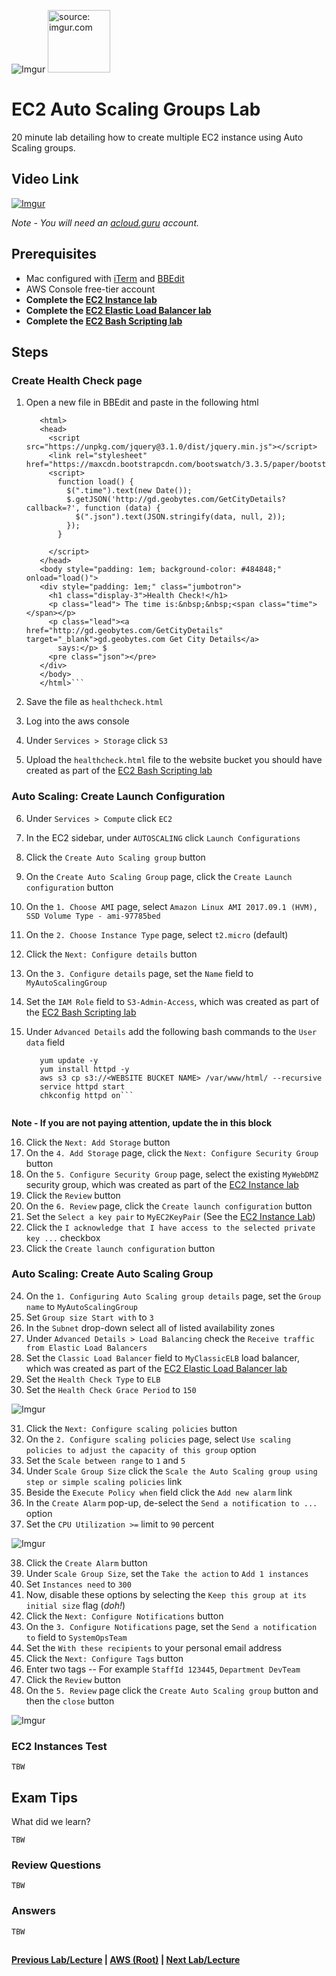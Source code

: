 ![Imgur](https://i.imgur.com/9awJmtb.png) <img src="https://i.imgur.com/xyOQXiL.png" height="100" title="source: imgur.com" />


EC2 Auto Scaling Groups Lab
======

20 minute lab detailing how to create multiple EC2 instance using Auto Scaling groups.


## Video Link

[![Imgur](https://i.imgur.com/94d3P7i.png)](https://acloud.guru/course/aws-certified-solutions-architect-associate/learn/ec2/autoscaling/watch)

*Note - You will need an [acloud.guru](acloud.guru) account.*


## Prerequisites

*   Mac configured with [iTerm](https://iterm2.com/) and [BBEdit](http://www.barebones.com/products/bbedit/)
*   AWS Console free-tier account
*   **Complete the [EC2 Instance lab](ec2-instance-lab.md)**
*   **Complete the [EC2 Elastic Load Balancer lab](ec2-elastic-load-balancer-lab.md)**
*   **Complete the [EC2 Bash Scripting lab](ec2-instance-metadata.md)**


## Steps

### Create Health Check page

1.  Open a new file in BBEdit and paste in the following html

    ```<!DOCTYPE html>
       <html>
       <head>
         <script src="https://unpkg.com/jquery@3.1.0/dist/jquery.min.js"></script>
         <link rel="stylesheet" href="https://maxcdn.bootstrapcdn.com/bootswatch/3.3.5/paper/bootstrap.min.css"/>
         <script>
           function load() {
             $(".time").text(new Date());
             $.getJSON('http://gd.geobytes.com/GetCityDetails?callback=?', function (data) {
               $(".json").text(JSON.stringify(data, null, 2));
             });
           }
       
         </script>
       </head>
       <body style="padding: 1em; background-color: #484848;" onload="load()">
       <div style="padding: 1em;" class="jumbotron">
         <h1 class="display-3">Health Check!</h1>
         <p class="lead"> The time is:&nbsp;&nbsp;<span class="time"></span></p>
         <p class="lead"><a href="http://gd.geobytes.com/GetCityDetails" target="_blank">gd.geobytes.com Get City Details</a>
           says:</p> $
         <pre class="json"></pre>
       </div>
       </body>
       </html>```

2.  Save the file as `healthcheck.html`
3.  Log into the aws console
4.  Under `Services > Storage` click `S3`
5.  Upload the `healthcheck.html` file to the website bucket you should have created as part of the [EC2 Bash Scripting lab](ec2-instance-metadata.md)


### Auto Scaling: Create Launch Configuration

6.  Under `Services > Compute` click `EC2`
7.  In the EC2 sidebar, under `AUTOSCALING` click `Launch Configurations`
8.  Click the `Create Auto Scaling group` button
9.  On the `Create Auto Scaling Group` page, click the `Create Launch configuration` button
10. On the `1. Choose AMI` page, select `Amazon Linux AMI 2017.09.1 (HVM), SSD Volume Type - ami-97785bed` 
11. On the `2. Choose Instance Type` page, select `t2.micro` (default)
12. Click the `Next: Configure details` button
13. On the `3. Configure details` page, set the `Name` field to `MyAutoScalingGroup`
14. Set the `IAM Role` field to `S3-Admin-Access`, which was created as part of the [EC2 Bash Scripting lab](ec2-instance-metadata.md)
15. Under `Advanced Details` add the following bash commands to the `User data` field

    ```#!/bin/bash
       yum update -y
       yum install httpd -y
       aws s3 cp s3://<WEBSITE BUCKET NAME> /var/www/html/ --recursive
       service httpd start
       chkconfig httpd on```
       
  **Note - If you are not paying attention, update the _<WEBSITE BUCKET NAME>_ in this block**

16. Click the `Next: Add Storage` button
17. On the `4. Add Storage` page, click the `Next: Configure Security Group` button
18. On the `5. Configure Security Group` page, select the existing `MyWebDMZ` security group, which was created as 
    part of the [EC2 Instance lab](ec2-instance-lab.md)
19. Click the `Review` button
20. On the `6. Review` page, click the `Create launch configuration` button
21. Set the `Select a key pair` to `MyEC2KeyPair` (See the [EC2 Instance Lab](ec2-instance-lab.md))
22. Click the `I acknowledge that I have access to the selected private key ...`  checkbox
23. Click the `Create launch configuration` button


### Auto Scaling: Create Auto Scaling Group

24. On the `1. Configuring Auto Scaling group details` page, set the `Group name` to `MyAutoScalingGroup`
25. Set `Group size Start with` to `3`
26. In the `Subnet` drop-down select all of listed availability zones
27. Under `Advanced Details > Load Balancing` check the `Receive traffic from Elastic Load Balancers`
28. Set the `Classic Load Balancer` field to `MyClassicELB` load balancer, which was created as 
    part of the [EC2 Elastic Load Balancer lab](ec2-elastic-load-balancer-lab.md)
29. Set the `Health Check Type` to `ELB`
30. Set the `Health Check Grace Period` to `150`

  ![Imgur](https://i.imgur.com/5z3AnSZ.png)

  
31. Click the `Next: Configure scaling policies` button
32. On the `2. Configure scaling policies` page, select `Use scaling policies to adjust the capacity of this group` option
33. Set the `Scale between range` to `1` and `5`
34. Under `Scale Group Size` click the `Scale the Auto Scaling group using step or simple scaling policies` link
35. Beside the `Execute Policy when` field click the `Add new alarm` link
36. In the `Create Alarm` pop-up, de-select the `Send a notification to ...` option
37. Set the `CPU Utilization >=` limit  to `90` percent

  ![Imgur](https://i.imgur.com/M3QkvXw.png)
  

38. Click the `Create Alarm` button
39. Under `Scale Group Size`, set the `Take the action` to `Add 1 instances`
40. Set `Instances need` to `300` 
41. Now, disable these options by selecting the `Keep this group at its initial size` flag (_doh!_)   
42. Click the `Next: Configure Notifications` button
43. On the `3. Configure Notifications` page, set the `Send a notification to` field to `SystemOpsTeam`
44. Set the `With these recipients` to your personal email address
45. Click the `Next: Configure Tags` button
46. Enter two tags -- For example `StaffId 123445`, `Department DevTeam`
47. Click the `Review` button
48. On the `5. Review` page click the `Create Auto Scaling group` button and then the `close` button

  ![Imgur](https://i.imgur.com/jWOU1R3.png)


### EC2 Instances Test

    TBW


## Exam Tips

What did we learn?

    TBW


### Review Questions

    TBW


### Answers

    TBW
    

##

**[Previous Lab/Lecture](ec2-instance-metadata.md) | [AWS (Root)](../readme.adoc) | [Next Lab/Lecture](ec2-auto-scaling-groups-lab.md)** 
